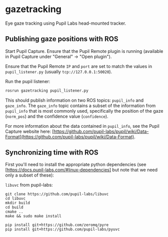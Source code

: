 # gazetracking
Eye gaze tracking using Pupil Labs head-mounted tracker.

## Publishing gaze positions with ROS
Start Pupil Capture. Ensure that the Pupil Remote plugin is running (available in Pupil Capture under "General" -> "Open plugin").

Ensure that the Pupil Remote `IP` and `port` are set to match the values in `pupil_listener.py` (usually `tcp://127.0.0.1:50020`).

Run the pupil listener:
```bash
rosrun gazetracking pupil_listener.py
```

This should publish information on two ROS topics: `pupil_info` and `gaze_info`. The `gaze_info` topic contains a subset of the information from `pupil_info` that is most commonly used, specifically the position of the gaze (`norm_pos`) and the confidence value (`confidence`).

For more information about the data contained in `pupil_info`, see the Pupil Capture website here: [https://github.com/pupil-labs/pupil/wiki/Data-Format](https://github.com/pupil-labs/pupil/wiki/Data-Format).

## Synchronizing time with ROS
First you'll need to install the appropriate python dependencies (see [https://docs.pupil-labs.com/#linux-dependencies] but note that we need only a subset of these):

`libuvc` from pupil-labs:
```
git clone https://github.com/pupil-labs/libuvc
cd libuvc
mkdir build
cd build
cmake ..
make && sudo make install
```

```
pip install git+https://github.com/zeromq/pyre
pip install git+https://github.com/pupil-labs/pyuvc
```
